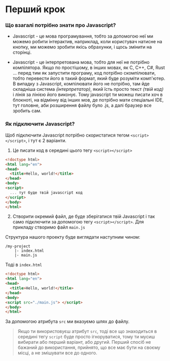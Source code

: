 # Перший крок

### Що взагалі потрібно знати про Javascript?

- Javascript - це мова програмування, тобто за допомогою неї ми можемо робити інтерактив, наприклад, коли користувач натисне на кнопку, ми можемо зробити якісь обрахунки, і щось змінити на сторінці. 

- Javascript - це інтерпретована мова, тобто для неї не потрібно компілятора. Якщо по простішому, в інших мовах, як C, C++, C#, Rust ... перед тим як запустити програму, код потрібно скомпілювати, тобто перевести його в такий формат, який буде розуміти комп'ютер. В випадку з Javascript, компілювати його не потрібно, там йде складніша система _(інтерпретатор)_, який їсть просто текст _(твій код)_ і лінія за лінією його виконує. Тому javascript ти можеш писати хоч в блокноті, на відмінну від інших мов, де потрібно мати спеціальні IDE, тут головне, аби розширення файлу було .js, а далі браузер все зробить сам.

### Як підключити Javascript?

Щоб підключити Javascript потрібно скористатися тегом `<script></script>`, і тут є 2 варіанти.

1. Це писати код в середині цього тегу `<script></script>`

```html
<!doctype html>
<html lang="en">
<head>
  <title>Hello, world!</title>
</head>
<body>
<script>
  ... тут буде твій javascript код
</script>
</body>
</html>
```

2. Створити окремий файл, де буде зберігатися твій Javascript і так само підключити за допомогою тегу `<script></script>`. Для прикладу створимо файл `main.js`

Структура нашого проекту буде виглядати наступним чином:
```
/my-project 
    |- index.html
    |- main.js
```
Тоді в `index.html`

```html
<!doctype html>
<html lang="en">
<head>
  <title>Hello, world!</title>
</head>
<body>
<script src="./main.js"> </script>
</body>
</html>
```

За допомогою атрибута `src` ми вказуємо шлях до файлу.

> Якщо ти використовуєш атрибут `src`, тоді все що знаходиться в середині тегу `script` буде просто ігноруватися, тому ти мусиш вибирати або перший варіант, або другий. Перший спосіб не бажаний до використання, прийнято, що все має бути на своєму місці, а не змішувати все до одного.


